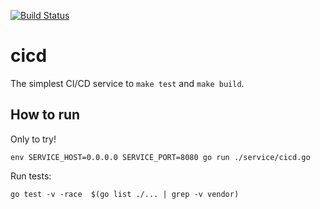 [![Build Status](https://travis-ci.org/k8s-community/cicd.svg?branch=master)](https://travis-ci.org/k8s-community/cicd)

# cicd

The simplest CI/CD service to `make test` and `make build`.

## How to run

Only to try!

    env SERVICE_HOST=0.0.0.0 SERVICE_PORT=8080 go run ./service/cicd.go
    
    
Run tests:

    go test -v -race  $(go list ./... | grep -v vendor)